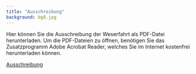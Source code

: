 ```yaml
---
title: "Ausschreibung"
background: bg8.jpg
---
```

Hier können Sie die  Ausschreibung der Weserfahrt als PDF-Datei herunterladen.
Um die PDF-Dateien zu öffnen, benötigen Sie das Zusatzprogramm Adobe Acrobat Reader, welches Sie im Internet kostenfrei herunterladen können.

<a href="/assets/images/rahmenprogramm_weserfahrt_2017.pdf" class="btn btn-outline-inverse btn-sm">Ausschreibung</a>
